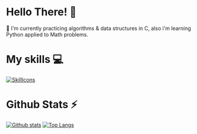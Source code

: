 # Hello There! 👋

🌱 I'm currently practicing algorithms & data structures in C, also i'm learning Python applied to Math problems.

# My skills 💻

[![SkillIcons](https://skillicons.dev/icons?i=c,py,git,github-Dark)](https://skillicons.dev)<br/>

# Github Stats ⚡
  
<a href="#">![Github stats](https://github-readme-stats.vercel.app/api?username=enriquevido&theme=blueberry&count_private=true&hide_border=true&line_height=20)</a>
<a href="#">![Top Langs](https://github-readme-stats.vercel.app/api/top-langs/?username=enriquevido&layout=compact&theme=blueberry&count_private=true&hide_border=true)</a>

